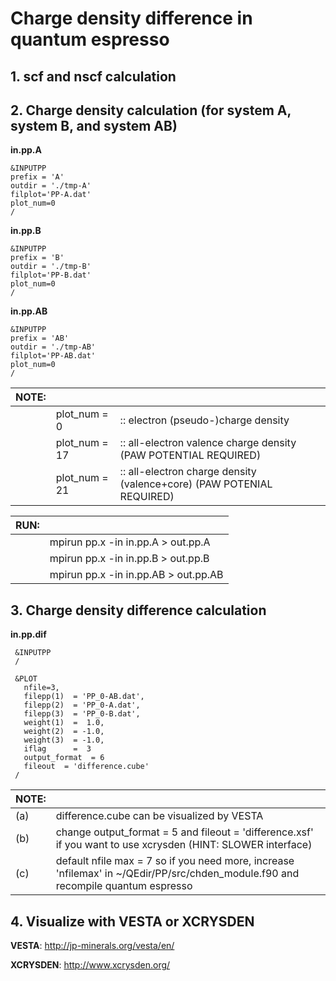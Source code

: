 # Charge density difference in quantum espresso

## 1. scf and nscf calculation

## 2. Charge density calculation (for system A, system B, and system AB)

**in.pp.A**
```
&INPUTPP
prefix = 'A'
outdir = './tmp-A'
filplot='PP-A.dat'
plot_num=0
/
```

**in.pp.B**
```
&INPUTPP
prefix = 'B'
outdir = './tmp-B'
filplot='PP-B.dat'
plot_num=0
/
```

**in.pp.AB**
```
&INPUTPP
prefix = 'AB'
outdir = './tmp-AB'
filplot='PP-AB.dat'
plot_num=0
/
```

|NOTE:|  | |
| ---    |      ---         |  ---                    |
|     | plot_num = 0 |:: electron (pseudo-)charge density  |
|     | plot_num = 17 |:: all-electron valence charge density (PAW POTENTIAL REQUIRED)  |
|     | plot_num = 21 |:: all-electron charge density (valence+core) (PAW POTENIAL REQUIRED)|


|RUN: | |
| ---| ---|
||mpirun pp.x -in in.pp.A > out.pp.A|
||mpirun pp.x -in in.pp.B > out.pp.B|
||mpirun pp.x -in in.pp.AB > out.pp.AB|

## 3. Charge density difference calculation


**in.pp.dif**
```
 &INPUTPP
 /

 &PLOT
   nfile=3,
   filepp(1)  = 'PP_0-AB.dat',
   filepp(2)  = 'PP_0-A.dat',
   filepp(3)  = 'PP_0-B.dat',
   weight(1)  =  1.0,
   weight(2)  = -1.0,
   weight(3)  = -1.0,
   iflag      =  3
   output_format  = 6
   fileout  = 'difference.cube'
 /
```

|NOTE:||
|---|---|
|(a)|difference.cube can be visualized by VESTA|
|(b)|change output_format = 5 and fileout = 'difference.xsf' if you want to use xcrysden (HINT: SLOWER interface)|
|(c)|default nfile max = 7 so if you need more, increase 'nfilemax' in ~/QEdir/PP/src/chden_module.f90 and recompile quantum espresso|

## 4. Visualize with VESTA or XCRYSDEN

**VESTA**: http://jp-minerals.org/vesta/en/

**XCRYSDEN**: http://www.xcrysden.org/
